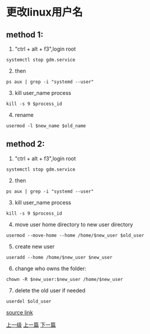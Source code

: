 # 更改linux用户名

## method 1:
1. "ctrl + alt + f3",login root
```shell
systemctl stop gdm.service
```

2. then
```shell
ps aux | grep -i "systemd --user"
```

3. kill user_name  process
```shell
kill -s 9 $process_id
```

4. rename
```shell
usermod -l $new_name $old_name
```

## method 2:

1. "ctrl + alt + f3",login root
```shell
systemctl stop gdm.service
```

2. then
```shell
ps aux | grep -i "systemd --user"
```

3. kill user_name  process
```shell
kill -s 9 $process_id
```

4. move user home directory to new user directory
```shell
usermod --move-home --home /home/$new_user $old_user
```

5. create new user
```shell
useradd --home /home/$new_user $new_user
```

6. change who owns the folder:
```shell
chown -R $new_user:$new_user /home/$new_user
```

7. delete the old user if needed

```shell
userdel $old_user
```


[source link](https://ask.fedoraproject.org/en/question/55339/change-of-user-name-at-terminal/)


[上一级](base.md)
[上一篇](process.md)
[下一篇](su_diff_su-.md)
